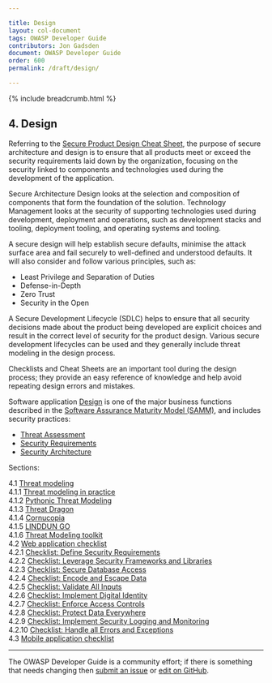 ```yaml
---

title: Design
layout: col-document
tags: OWASP Developer Guide
contributors: Jon Gadsden
document: OWASP Developer Guide
order: 600
permalink: /draft/design/

---
```


{% include breadcrumb.html %}

## 4. Design

Referring to the [Secure Product Design Cheat Sheet][spdcs], the purpose of secure architecture and design is to ensure
that all products meet or exceed the security requirements laid down by the organization,
focusing on the security linked to components and technologies used during the development of the application.

Secure Architecture Design looks at the selection and composition of components that form the foundation of the solution.
Technology Management looks at the security of supporting technologies used during development, deployment and operations,
such as development stacks and tooling, deployment tooling, and operating systems and tooling.

A secure design will help establish secure defaults, minimise the attack surface area
and fail securely to well-defined and understood defaults.
It will also consider and follow various principles, such as:

* Least Privilege and Separation of Duties
* Defense-in-Depth
* Zero Trust
* Security in the Open

A Secure Development Lifecycle (SDLC) helps to ensure that all security decisions made about the product being developed
are explicit choices and result in the correct level of security for the product design.
Various secure development lifecycles can be used and they generally include threat modeling in the design process.

Checklists and Cheat Sheets are an important tool during the design process;
they provide an easy reference of knowledge and help avoid repeating design errors and mistakes.

Software application [Design][sammd] is one of the major business functions described in
the [Software Assurance Maturity Model (SAMM)][samm], and includes security practices:

* [Threat Assessment][sammdta]
* [Security Requirements][sammdsr]
* [Security Architecture][sammdsa]

Sections:

4.1 [Threat modeling](01-threat-modeling/toc.md)  
4.1.1 [Threat modeling in practice](01-threat-modeling/01-threat-modeling.md)  
4.1.2 [Pythonic Threat Modeling](01-threat-modeling/02-pytm.md)  
4.1.3 [Threat Dragon](01-threat-modeling/03-threat-dragon.md)  
4.1.4 [Cornucopia](01-threat-modeling/04-cornucopia.md)  
4.1.5 [LINDDUN GO](01-threat-modeling/05-linddun-go.md)  
4.1.6 [Threat Modeling toolkit](01-threat-modeling/06-toolkit.md)  
4.2 [Web application checklist](02-web-app-checklist/toc.md)  
4.2.1 [Checklist: Define Security Requirements](02-web-app-checklist/01-define-security-requirements.md)  
4.2.2 [Checklist: Leverage Security Frameworks and Libraries](02-web-app-checklist/02-frameworks-libraries.md)  
4.2.3 [Checklist: Secure Database Access](02-web-app-checklist/03-secure-database-access.md)  
4.2.4 [Checklist: Encode and Escape Data](02-web-app-checklist/04-encode-escape-data.md)  
4.2.5 [Checklist: Validate All Inputs](02-web-app-checklist/05-validate-inputs.md)  
4.2.6 [Checklist: Implement Digital Identity](02-web-app-checklist/06-digital-identity.md)  
4.2.7 [Checklist: Enforce Access Controls](02-web-app-checklist/07-access-controls.md)  
4.2.8 [Checklist: Protect Data Everywhere](02-web-app-checklist/08-protect-data.md)  
4.2.9 [Checklist: Implement Security Logging and Monitoring](02-web-app-checklist/09-logging-monitoring.md)  
4.2.10 [Checklist: Handle all Errors and Exceptions](02-web-app-checklist/10-handle-errors-exceptions.md)  
4.3 [Mobile application checklist](03-mas-checklist.md)  

----

The OWASP Developer Guide is a community effort; if there is something that needs changing
then [submit an issue][issue0600] or [edit on GitHub][edit0600].

[edit0600]: https://github.com/OWASP/www-project-developer-guide/blob/main/draft/06-design/toc.md
[issue0600]: https://github.com/OWASP/www-project-developer-guide/issues/new?labels=enhancement&template=request.md&title=Update:%2006-design/00-toc
[samm]: https://owaspsamm.org/about/
[sammd]: https://owaspsamm.org/model/design/
[sammdsr]: https://owaspsamm.org/model/design/security-requirements/
[sammdsa]: https://owaspsamm.org/model/design/security-architecture/
[sammdta]: https://owaspsamm.org/model/design/threat-assessment/
[spdcs]: https://cheatsheetseries.owasp.org/cheatsheets/Secure_Product_Design_Cheat_Sheet.html
